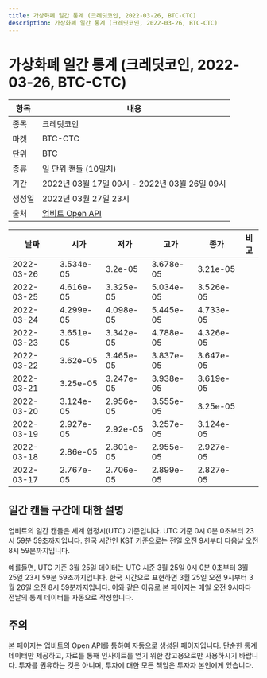 ```yaml
---
title: 가상화폐 일간 통계 (크레딧코인, 2022-03-26, BTC-CTC)
description: 가상화폐 일간 통계 (크레딧코인, 2022-03-26, BTC-CTC)
---
```


가상화폐 일간 통계 (크레딧코인, 2022-03-26, BTC-CTC)
===

|항목|내용|
|--|--|
|종목|크레딧코인|
|마켓|BTC-CTC|
|단위|BTC|
|종류|일 단위 캔들 (10일치)|
|기간|2022년 03월 17일 09시 - 2022년 03월 26일 09시|
|생성일|2022년 03월 27일 23시|
|출처|[업비트 Open API](https://docs.upbit.com)|


|날짜|시가|저가|고가|종가|비고|
|--|--|--|--|--|--|
|2022-03-26|3.534e-05|3.2e-05|3.678e-05|3.21e-05|    |
|2022-03-25|4.616e-05|3.325e-05|5.034e-05|3.526e-05|    |
|2022-03-24|4.299e-05|4.098e-05|5.445e-05|4.733e-05|    |
|2022-03-23|3.651e-05|3.342e-05|4.788e-05|4.326e-05|    |
|2022-03-22|3.62e-05|3.465e-05|3.837e-05|3.647e-05|    |
|2022-03-21|3.25e-05|3.247e-05|3.938e-05|3.619e-05|    |
|2022-03-20|3.124e-05|2.956e-05|3.555e-05|3.25e-05|    |
|2022-03-19|2.927e-05|2.92e-05|3.257e-05|3.124e-05|    |
|2022-03-18|2.86e-05|2.801e-05|2.955e-05|2.927e-05|    |
|2022-03-17|2.767e-05|2.706e-05|2.899e-05|2.827e-05|    |


일간 캔들 구간에 대한 설명
---


업비트의 일간 캔들은 세계 협정시(UTC) 기준입니다. 
UTC 기준 0시 0분 0초부터 23시 59분 59초까지입니다. 
한국 시간인 KST 기준으로는 전일 오전 9시부터 다음날 오전 8시 59분까지입니다. 


예를들면, UTC 기준 3월 25일 데이터는 UTC 시준 3월 25일 0시 0분 0초부터 3월 25일 23시 59분 59초까지입니다. 
한국 시간으로 표현하면 3월 25일 오전 9시부터 3월 26일 오전 8시 59분까지입니다. 
이와 같은 이유로 본 페이지는 매일 오전 9시마다 전날의 통계 데이터를 자동으로 작성합니다. 


주의
---


본 페이지는 업비트의 Open API를 통하여 자동으로 생성된 페이지입니다. 
단순한 통계 데이터만 제공하고, 자료를 통해 인사이트를 얻기 위한 참고용으로만 사용하시기 바랍니다. 
투자를 권유하는 것은 아니며, 투자에 대한 모든 책임은 투자자 본인에게 있습니다. 
